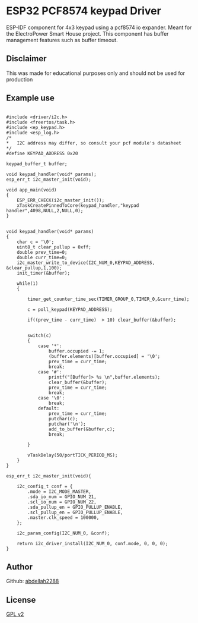 # ESP32 PCF8574 keypad Driver
ESP-IDF component for 4x3 keypad using a pcf8574 io expander. Meant for the ElectroPower Smart House project.
This component has buffer management features such as buffer timeout.
## Disclaimer
This was made for educational purposes only and should not be used for production
## Example use

```

#include <driver/i2c.h>
#include <freertos/task.h>
#include <ep_keypad.h>
#include <esp_log.h>
/*
*   I2C address may differ, so consult your pcf module's datasheet
*/
#define KEYPAD_ADDRESS 0x20

keypad_buffer_t	buffer;

void keypad_handler(void* params);
esp_err_t i2c_master_init(void);

void app_main(void)
{
    ESP_ERR_CHECK(i2c_master_init());
    xTaskCreatePinnedToCore(keypad_handler,"keypad handler",4098,NULL,2,NULL,0);
}


void keypad_handler(void* params)
{
	char c = '\0';
	uint8_t clear_pullup = 0xff;
	double prev_time=0;
	double curr_time=0;
	i2c_master_write_to_device(I2C_NUM_0,KEYPAD_ADDRESS, &clear_pullup,1,100);
	init_timer(&buffer);

	while(1)
    {

		timer_get_counter_time_sec(TIMER_GROUP_0,TIMER_0,&curr_time);

		c = poll_keypad(KEYPAD_ADDRESS);

		if((prev_time - curr_time)  > 10) clear_buffer(&buffer);


		switch(c)
		{
			case '*':
				buffer.occupied -= 1;
				(buffer.elements)[buffer.occupied] = '\0';
				prev_time = curr_time;
				break;
			case '#':
				printf("[Buffer]> %s \n",buffer.elements);
				clear_buffer(&buffer);
				prev_time = curr_time;
				break;
			case '\0':
				break;
			default:
				prev_time = curr_time;
                putchar(c);
                putchar('\n');
				add_to_buffer(&buffer,c);
				break;

		}

    	vTaskDelay(50/portTICK_PERIOD_MS);
    }
}

esp_err_t i2c_master_init(void){

    i2c_config_t conf = {
        .mode = I2C_MODE_MASTER,
        .sda_io_num = GPIO_NUM_21,
        .scl_io_num = GPIO_NUM_22,
        .sda_pullup_en = GPIO_PULLUP_ENABLE,
        .scl_pullup_en = GPIO_PULLUP_ENABLE,
        .master.clk_speed = 100000,
    };

    i2c_param_config(I2C_NUM_0, &conf);

    return i2c_driver_install(I2C_NUM_0, conf.mode, 0, 0, 0);
}
```
## Author
Github: [abdellah2288](https://github.com/abdellah2288)
## License
[GPL v2](https://www.gnu.org/licenses/old-licenses/gpl-2.0.txt)
